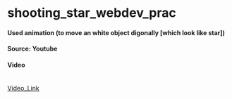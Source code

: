 # shooting_star_webdev_prac
<h4> Used animation (to move an white object digonally [which look like star])</h4>
<h4> <b> Source: </b> Youtube </h4>
<h4> Video </h4>
<br>
<a href="https://drive.google.com/file/d/1vQIAILrbNl59cbYkeAJqroWkAi9W94b2/view"> Video_Link </a>
